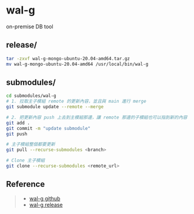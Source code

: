 # wal-g

on-premise DB tool

## release/

```bash
tar -zxvf wal-g-mongo-ubuntu-20.04-amd64.tar.gz
mv wal-g-mongo-ubuntu-20.04-amd64 /usr/local/bin/wal-g
```

## submodules/

```bash
cd submodules/wal-g
# 1. 拉取主子模組 remote 的更新內容，並且與 main 進行 merge
git submodule update --remote --merge

# 2. 把更新內容 push 上去到主模組那邊，讓 remote 那邊的子模組也可以指到新的內容
git add .
git commit -m "update submodule"
git push
```

```bash
# 主子模組整個都要更新
git pull --recurse-submodules <branch>

# Clone 主子模組
git clone --recurse-submodules <remote_url>
```

## Reference

> - [wal-g github](https://github.com/wal-g/wal-g)
> - [wal-g release](https://github.com/wal-g/wal-g/releases)
